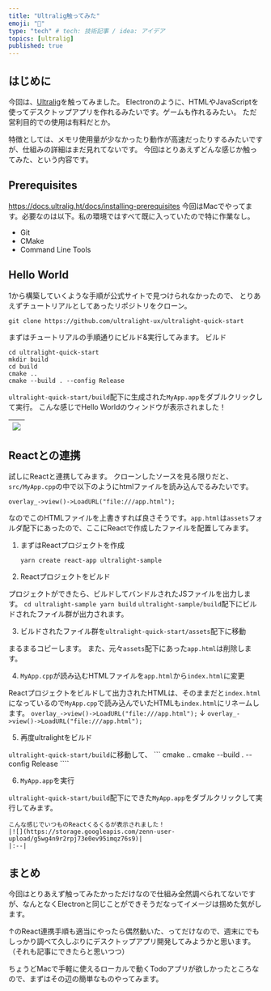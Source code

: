 ```yaml
---
title: "Ultralig触ってみた"
emoji: "🤖"
type: "tech" # tech: 技術記事 / idea: アイデア
topics: [ultralig]
published: true
---
```

## はじめに
今回は、[Ultralig](https://ultralig.ht/)を触ってみました。
Electronのように、HTMLやJavaScriptを使ってデスクトップアプリを作れるみたいです。ゲームも作れるみたい。
ただ営利目的での使用は有料だとか。

特徴としては、メモリ使用量が少なかったり動作が高速だったりするみたいですが、仕組みの詳細はまだ見れてないです。
今回はとりあえずどんな感じか触ってみた、という内容です。

## Prerequisites
https://docs.ultralig.ht/docs/installing-prerequisites
今回はMacでやってます。必要なのは以下。私の環境ではすべて既に入っていたので特に作業なし。
- Git
- CMake
- Command Line Tools

## Hello World
1から構築していくような手順が公式サイトで見つけられなかったので、
とりあえずチュートリアルとしてあったリポジトリをクローン。
```
git clone https://github.com/ultralight-ux/ultralight-quick-start
```
まずはチュートリアルの手順通りにビルド&実行してみます。
ビルド
```
cd ultralight-quick-start
mkdir build
cd build
cmake ..
cmake --build . --config Release
```
`ultralight-quick-start/build`配下に生成された`MyApp.app`をダブルクリックして実行。
こんな感じでHello Worldのウィンドウが表示されました！

|![](https://storage.googleapis.com/zenn-user-upload/f5w9y1wb44n3pwth1a3f25otdn4q)|
|:--|

## Reactとの連携
試しにReactと連携してみます。
クローンしたソースを見る限りだと、`src/MyApp.cpp`の中で以下のようにhtmlファイルを読み込んでるみたいです。
```
overlay_->view()->LoadURL("file:///app.html");
```
なのでこのHTMLファイルを上書きすれば良さそうです。`app.html`は`assets`フォルダ配下にあったので、ここにReactで作成したファイルを配置してみます。

1. まずはReactプロジェクトを作成  

   ```
   yarn create react-app ultralight-sample
   ```
2. Reactプロジェクトをビルド  

プロジェクトができたら、ビルドしてバンドルされたJSファイルを出力します。
    ```
    cd ultralight-sample
    yarn build
    ```
    `ultralight-sample/build`配下にビルドされたファイル群が出力されます。

3. ビルドされたファイル群を`ultralight-quick-start/assets`配下に移動  

まるまるコピーします。
また、元々`assets`配下にあった`app.html`は削除します。

4. `MyApp.cpp`が読み込むHTMLファイルを`app.html`から`index.html`に変更  

Reactプロジェクトをビルドして出力されたHTMLは、そのままだと`index.html`になっているので`MyApp.cpp`で読み込んでいたHTMLも`index.html`にリネームします。
    ```
    overlay_->view()->LoadURL("file:///app.html");
    ```
    ↓
    ```
    overlay_->view()->LoadURL("file:///app.html");
    ```

5. 再度ultralightをビルド  

`ultralight-quick-start/build`に移動して、
    ```
    cmake ..
    cmake --build . --config Release
    ````

6. `MyApp.app`を実行  

``ultralight-quick-start/build``配下にできた`MyApp.app`をダブルクリックして実行してみます。

    こんな感じでいつものReactくるくるが表示されました！
    |![](https://storage.googleapis.com/zenn-user-upload/g5wg4n9r2rpj73e0ev95imqz76s9)|
    |:--|

## まとめ
今回はとりあえず触ってみたかっただけなので仕組み全然調べられてないですが、なんとなくElectronと同じことができそうだなってイメージは掴めた気がします。

↑のReact連携手順も適当にやったら偶然動いた、ってだけなので、週末にでもしっかり調べて久しぶりにデスクトップアプリ開発してみようかと思います。
（それも記事にできたらと思いつつ）

ちょうどMacで手軽に使えるローカルで動くTodoアプリが欲しかったところなので、まずはその辺の簡単なものやってみます。
